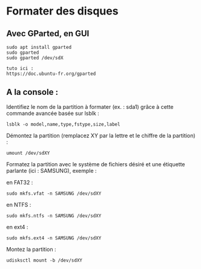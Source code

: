 # Formater des disques

## Avec GParted, en GUI

    sudo apt install gparted
    sudo gparted
    sudo gparted /dev/sdX
    
    tuto ici :
    https://doc.ubuntu-fr.org/gparted
    

## A la console :

Identifiez le nom de la partition à formater (ex. : sda1) grâce à cette commande avancée basée sur lsblk :

    lsblk -o model,name,type,fstype,size,label

Démontez la partition (remplacez XY par la lettre et le chiffre de la partition) :

    umount /dev/sdXY

Formatez la partition avec le système de fichiers désiré et une étiquette parlante (ici : SAMSUNG), exemple :

en FAT32 :

    sudo mkfs.vfat -n SAMSUNG /dev/sdXY

en NTFS :

    sudo mkfs.ntfs -n SAMSUNG /dev/sdXY

en ext4 :

    sudo mkfs.ext4 -n SAMSUNG /dev/sdXY

Montez la partition :

    udisksctl mount -b /dev/sdXY
